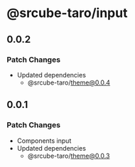 # @srcube-taro/input

## 0.0.2

### Patch Changes

- Updated dependencies
  - @srcube-taro/theme@0.0.4

## 0.0.1

### Patch Changes

- Components
  input
- Updated dependencies
  - @srcube-taro/theme@0.0.3
